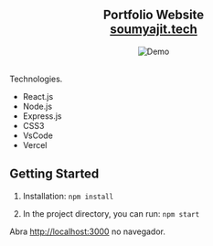 <h2 align="center">
  Portfolio Website<br/>
  <a href="http://soumya-jit.tech/" target="_blank">soumyajit.tech</a>
</h2>
<div align="center">
  <img alt="Demo" src="./Images/readme-img1.png" />
</div>

<br/>

Technologies.

- React.js
- Node.js
- Express.js
- CSS3
- VsCode
- Vercel

## Getting Started

1. Installation: `npm install`

2. In the project directory, you can run: `npm start`


Abra [http://localhost:3000](http://localhost:3000) no navegador.
